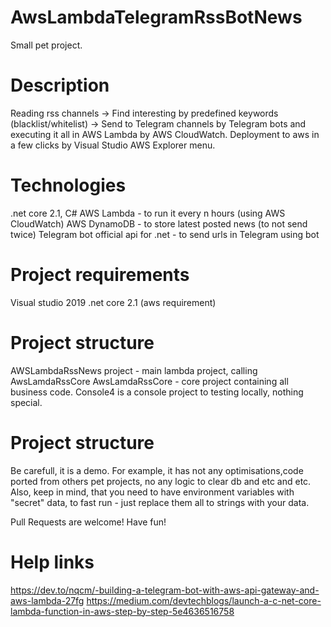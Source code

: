 # AwsLambdaTelegramRssBotNews
Small pet project. 

# Description

Reading rss channels -> Find interesting by predefined keywords (blacklist/whitelist) -> Send to Telegram channels by Telegram bots and executing it all in AWS Lambda by AWS CloudWatch. Deployment to aws in a few clicks by Visual Studio AWS Explorer menu.

# Technologies
.net core 2.1, C#
AWS Lambda - to run it every n hours (using AWS CloudWatch)
AWS DynamoDB - to store latest posted news (to not send twice)
Telegram bot official api for .net - to send urls in Telegram using bot

# Project requirements
Visual studio 2019
.net core 2.1 (aws requirement)

# Project structure
AWSLambdaRssNews project - main lambda project, calling AwsLamdaRssCore
AwsLamdaRssCore - core project containing all business code.
Console4 is a console project to testing locally, nothing special.

# Project structure
Be carefull, it is a demo. For example, it has not any optimisations,code ported from others pet projects, no any logic to clear db and etc and etc. Also, keep in mind, that you need to have environment variables with "secret" data, to fast run - just replace them all to strings with your data.

Pull Requests are welcome! Have fun!

# Help links
https://dev.to/nqcm/-building-a-telegram-bot-with-aws-api-gateway-and-aws-lambda-27fg
https://medium.com/devtechblogs/launch-a-c-net-core-lambda-function-in-aws-step-by-step-5e4636516758